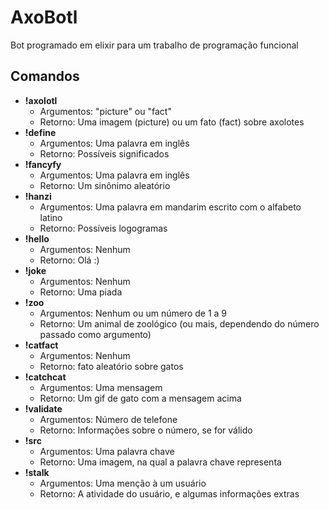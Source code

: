 # AxoBotl
Bot programado em elixir para um trabalho de programação funcional


## Comandos
- **!axolotl**
  * Argumentos: "picture" ou "fact"
  * Retorno: Uma imagem (picture) ou um fato (fact) sobre axolotes
- **!define**
  * Argumentos: Uma palavra em inglês
  * Retorno: Possíveis significados
- **!fancyfy**
  * Argumentos: Uma palavra em inglês
  * Retorno: Um sinônimo aleatório
- **!hanzi**
  * Argumentos: Uma palavra em mandarim escrito com o alfabeto latino
  * Retorno: Possíveis logogramas
- **!hello**
  * Argumentos: Nenhum
  * Retorno: Olá :)
- **!joke**
  * Argumentos: Nenhum
  * Retorno: Uma piada
- **!zoo**
  * Argumentos: Nenhum ou um número de 1 a 9
  * Retorno: Um animal de zoológico (ou mais, dependendo do número passado como argumento)
- **!catfact**
  * Argumentos: Nenhum
  * Retorno: fato aleatório sobre gatos
- **!catchcat**
  * Argumentos: Uma mensagem
  * Retorno: Um gif de gato com a mensagem acima
- **!validate**
  * Argumentos: Número de telefone
  * Retorno: Informações sobre o número, se for válido
- **!src**
  * Argumentos: Uma palavra chave
  * Retorno: Uma imagem, na qual a palavra chave representa
- **!stalk**
  * Argumentos: Uma menção à um usuário
  * Retorno: A atividade do usuário, e algumas informações extras
